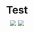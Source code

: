 <h1 align="center">Test
<br>
<a href="https://ci.appveyor.com/project/Shimogawa/m"><img src="https://ci.appveyor.com/api/projects/status/k4mdyhxmeoj0bs09?svg=true" /></a>
<a href="https://codecov.io/gh/Shimogawa/M"><img src="https://codecov.io/gh/Shimogawa/M/branch/master/graph/badge.svg" /></a>
</h1>